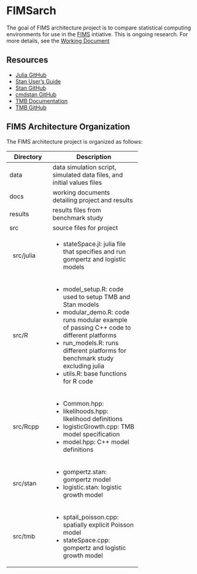 
<!-- README.md is generated from README.Rmd. Please edit that file -->

# FIMSarch

<!-- badges: start -->
<!-- badges: end -->

The goal of FIMS architecture project is to compare statistical
computing environments for use in the
[FIMS](https://www.fisheries.noaa.gov/national/population-assessments/fisheries-integrated-modeling-system)
intiative. This is ongoing research. For more details, see the [Working
Document](https://andrea-havron-noaa.github.io/FIMSarch/docs/FIMS-architecture-exploratory-analysis.html)

## Resources

-   [Julia GitHub](https://github.com/JuliaLang/julia)
-   [Stan User’s Guide](https://mc-stan.org/docs/2_19/stan-users-guide/)
-   [Stan GitHub](https://github.com/stan-dev/stan)
-   [cmdstan GitHub](https://github.com/stan-dev/stan)
-   [TMB
    Documentation](https://kaskr.github.io/adcomp/_book/Introduction.html)
-   [TMB GitHub](https://github.com/kaskr/adcomp)

## FIMS Architecture Organization

The FIMS architecture project is organized as follows:

<table style="width:68%;">
<colgroup>
<col style="width: 22%" />
<col style="width: 45%" />
</colgroup>
<thead>
<tr class="header">
<th>Directory</th>
<th>Description</th>
</tr>
</thead>
<tbody>
<tr class="odd">
<td>data</td>
<td>data simulation script, simulated data files, and initial values files</td>
</tr>
<tr class="even">
<td>docs</td>
<td>working documents detailing project and results</td>
</tr>
<tr class="odd">
<td>results</td>
<td>results files from benchmark study</td>
</tr>
<tr class="even">
<td>src</td>
<td>source files for project</td>
</tr>
<tr class="odd">
<td>  src/julia</td>
<td><ul>
<li>stateSpace.jl: julia file that specifies and run gompertz and logistic models</li>
</ul></td>
</tr>
<tr class="even">
<td>  src/R</td>
<td><ul>
<li>model_setup.R: code used to setup TMB and Stan models<br />
</li>
<li>modular_demo.R: code runs modular example of passing C++ code to different platforms<br />
</li>
<li>run_models.R: runs different platforms for benchmark study excluding julia<br />
</li>
<li>utils.R: base functions for R code</li>
</ul></td>
</tr>
<tr class="odd">
<td>  src/Rcpp</td>
<td><ul>
<li>Common.hpp:<br />
</li>
<li>likelihoods.hpp: likelihood definitions<br />
</li>
<li>logisticGrowth.cpp: TMB model specification<br />
</li>
<li>model.hpp: C++ model definitions</li>
</ul></td>
</tr>
<tr class="even">
<td>  src/stan</td>
<td><ul>
<li>gompertz.stan: gompertz model<br />
</li>
<li>logistic.stan: logistic growth model</li>
</ul></td>
</tr>
<tr class="odd">
<td>  src/tmb</td>
<td><ul>
<li>sptail_poisson.cpp: spatially explicit Poisson model<br />
</li>
<li>stateSpace.cpp: gompertz and logistic growth model</li>
</ul></td>
</tr>
</tbody>
</table>
